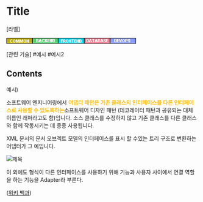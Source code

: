 # Title

[라벨]

![Common](../input/image/Label_Common.png)![Backend](../input/image/Label_Backend.png)![Frontend](../input/image/Label_Frontend.png)![Database](../input/image/Label_Database.png)![Devops](../input/image/Label_Devops.png)

[관련 기술]
<a herf = "https://www.naver.com/">#예시</a> <a herf = "https://www.naver.com/">#예시2</a>

## Contents 

예시) 

 소프트웨어 엔지니어링에서 <span style="color:#FFBF00; font-weight:bold;">어댑터 패턴은 기존 클래스의 인터페이스를 다른 인터페이스로 사용할 수 있도록하는</span>소프트웨어 디자인 패턴 (데코레이터 패턴과 공유되는 대체 이름인 래퍼라고도 함)입니다. 소스 클래스를 수정하지 않고 기존 클래스를 다른 클래스와 함께 작동시키는 데 종종 사용됩니다.

XML 문서의 문서 오브젝트 모델의 인터페이스를 표시 할 수있는 트리 구조로 변환하는 어댑터가 그 예입니다.

![제목](C:/Users/iars/Desktop/DICTIONARY/2TAT1C/Adapter_1.jpg)

이 외에도 형식이 다른 인터페이스를 사용하기 위해 기능과 사용자 사이에서 연결 역할을 하는 기능을 Adapter라 부른다.

([위키 백과](https://en.wikipedia.org/wiki/Adapter_pattern))



